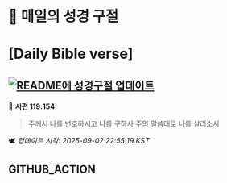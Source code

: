# 🙏 매일의 성경 구절
# [Daily Bible verse]
## [![README에 성경구절 업데이트](https://github.com/DONGSUKA/first_test/actions/workflows/update-readme-bible.yml/badge.svg)](https://github.com/DONGSUKA/first_test/actions/workflows/update-readme-bible.yml)
<!-- START_BIBLE_VERSE -->
📖 **시편 119:154**
> 주께서 나를 변호하시고 나를 구하사 주의 말씀대로 나를 살리소서

🕊️ _업데이트 시각: 2025-09-02 22:55:19 KST_
  <!-- END_BIBLE_VERSE -->
## GITHUB_ACTION
